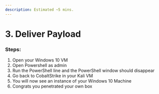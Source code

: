 ```yaml
---
description: Estimated ~5 mins.
---
```


# 3. Deliver Payload

### Steps:

1. Open your Windows 10 VM
2. Open Powershell as admin
3. Run the PowerShell line and the PowerShell window should disappear
4. Go back to CobaltStrike in your Kali VM
5. You will now see an instance of your Windows 10 Machine
6. Congrats you penetrated your own box



